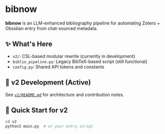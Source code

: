 # bibnow

**bibnow** is an LLM-enhanced bibliography pipeline for automating Zotero + Obsidian entry from chat-sourced metadata.

## ✨ What's Here

- `v2/`: CSL-based modular rewrite (currently in development)
- `biblio_pipeline.py`: Legacy BibTeX-based script (still functional)
- `config.py`: Shared API tokens and constants

## 🚧 v2 Development (Active)
See [`v2/README.md`](v2/README.md) for architecture and contribution notes.

## 🏁 Quick Start for v2

```bash
cd v2
python3 main.py  # or your entry script
